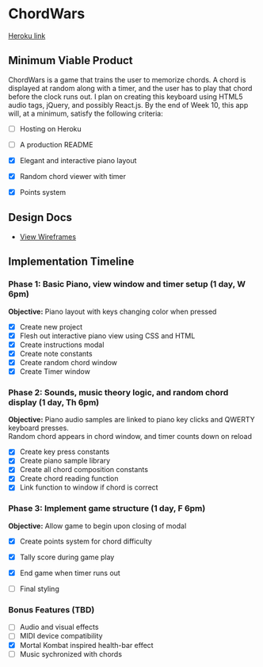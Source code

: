 # ChordWars

[Heroku link][heroku]

[heroku]: https://kickrestarter.herokuapp.com/

## Minimum Viable Product

ChordWars is a game that trains the user to memorize chords.  A chord is displayed at random along with a timer, and the user has to play that chord before the clock runs out.  I plan on creating this keyboard using HTML5 audio tags, jQuery, and possibly React.js.  By the end of Week 10, this app will, at a minimum, satisfy the following criteria:


- [ ] Hosting on Heroku
- [ ] A production README
- [x] Elegant and interactive piano layout
- [x] Random chord viewer with timer
- [x] Points system


## Design Docs
* [View Wireframes][views]

[views]: docs/views.md

## Implementation Timeline

### Phase 1: Basic Piano, view window and timer setup (1 day, W 6pm)

**Objective:** Piano layout with keys changing color when pressed

- [x] Create new project
- [x] Flesh out interactive piano view using CSS and HTML
- [x] Create instructions modal
- [x] Create note constants
- [x] Create random chord window
- [x] Create Timer window

### Phase 2: Sounds, music theory logic, and random chord display (1 day, Th 6pm)

**Objective:** Piano audio samples are linked to piano key clicks and QWERTY keyboard presses.  
Random chord appears in chord window, and timer counts down on reload

- [x] Create key press constants
- [x] Create piano sample library
- [x] Create all chord composition constants
- [x] Create chord reading function  
- [x] Link function to window if chord is correct  

### Phase 3: Implement game structure (1 day, F 6pm)

**Objective:** Allow game to begin upon closing of modal

- [x] Create points system for chord difficulty
- [x] Tally score during game play
- [x] End game when timer runs out
- [ ] Final styling


### Bonus Features (TBD)
- [ ] Audio and visual effects
- [ ] MIDI device compatibility
- [x] Mortal Kombat inspired health-bar effect
- [ ] Music sychronized with chords
